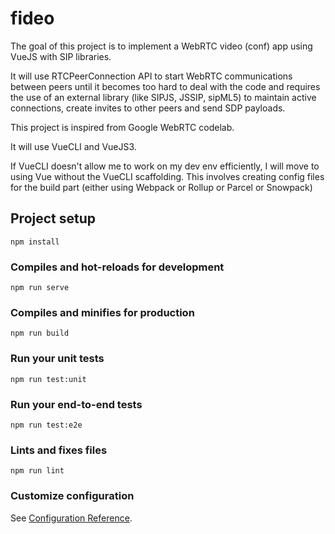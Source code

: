 # fideo

The goal of this project is to implement a WebRTC video (conf) app using VueJS with SIP libraries.

It will use RTCPeerConnection API to start WebRTC communications between peers until it becomes too hard to deal with the code and requires the use of an external library (like SIPJS, JSSIP, sipML5) to maintain active connections, create invites to other peers and send SDP payloads.

This project is inspired from Google WebRTC codelab.

It will use VueCLI and VueJS3.

If VueCLI doesn't allow me to work on my dev env efficiently, I will move to using Vue without the VueCLI scaffolding.
This involves creating config files for the build part (either using Webpack or Rollup or Parcel or Snowpack)


## Project setup
```
npm install
```

### Compiles and hot-reloads for development
```
npm run serve
```

### Compiles and minifies for production
```
npm run build
```

### Run your unit tests
```
npm run test:unit
```

### Run your end-to-end tests
```
npm run test:e2e
```

### Lints and fixes files
```
npm run lint
```

### Customize configuration
See [Configuration Reference](https://cli.vuejs.org/config/).
